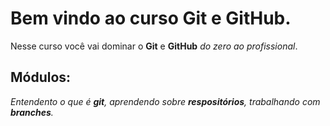 # Bem vindo ao curso Git e GitHub.

Nesse curso você vai dominar o **Git** e **GitHub** _do zero ao profissional_.

## Módulos:
_Entendento o que é **git**, aprendendo sobre **respositórios**, trabalhando com **branches**._



